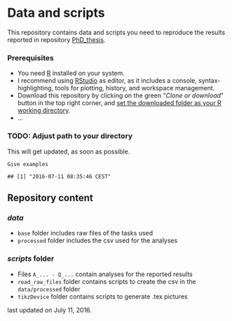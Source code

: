 Data and scripts
================

This repository contains data and scripts you need to reproduce the results reported in repository [PhD\_thesis](https://github.com/pipomas/PhD_thesis).

### Prerequisites

-   You need [R](https://cran.r-project.org) installed on your system.
-   I recommend using [RStudio](https://www.rstudio.com/products/rstudio/download/) as editor, as it includes a console, syntax-highlighting, tools for plotting, history, and workspace management.
-   Download this repository by clicking on the green "*Clone or download*" button in the top right corner, and [set the downloaded folder as your R working directory](http://rfunction.com/archives/1001).
-   ...

### TODO: Adjust path to your directory

This will get updated, as soon as possible.

    Give examples

    ## [1] "2016-07-11 08:35:46 CEST"

Repository content
------------------

### *data*

-   `base` folder includes raw files of the tasks used
-   `processed` folder includes the csv used for the analyses

### *scripts* folder

-   Files `A_... - Q_...` contain analyses for the reported results
-   `read_raw_files` folder contains scripts to create the csv in the `data/processed` folder
-   `tikzDevice` folder contains scripts to generate .tex pictures

last updated on July 11, 2016.
